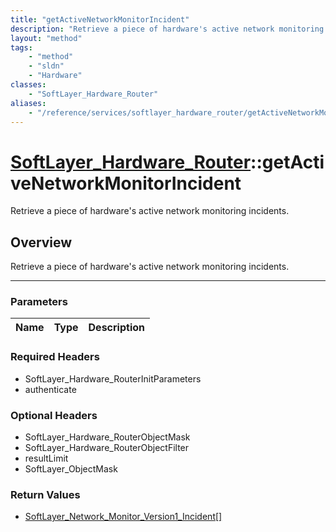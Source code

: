 ```yaml
---
title: "getActiveNetworkMonitorIncident"
description: "Retrieve a piece of hardware's active network monitoring incidents."
layout: "method"
tags:
    - "method"
    - "sldn"
    - "Hardware"
classes:
    - "SoftLayer_Hardware_Router"
aliases:
    - "/reference/services/softlayer_hardware_router/getActiveNetworkMonitorIncident"
---
```

# [SoftLayer_Hardware_Router](/reference/services/SoftLayer_Hardware_Router)::getActiveNetworkMonitorIncident


Retrieve a piece of hardware's active network monitoring incidents.


## Overview 
Retrieve a piece of hardware's active network monitoring incidents.

-----

### Parameters 
|Name | Type | Description |
| --- | --- | --- |


### Required Headers
* SoftLayer_Hardware_RouterInitParameters
* authenticate


### Optional Headers
* SoftLayer_Hardware_RouterObjectMask
* SoftLayer_Hardware_RouterObjectFilter
* resultLimit
* SoftLayer_ObjectMask

### Return Values
* <a href='/reference/datatypes/SoftLayer_Network_Monitor_Version1_Incident'>SoftLayer_Network_Monitor_Version1_Incident[] </a>




